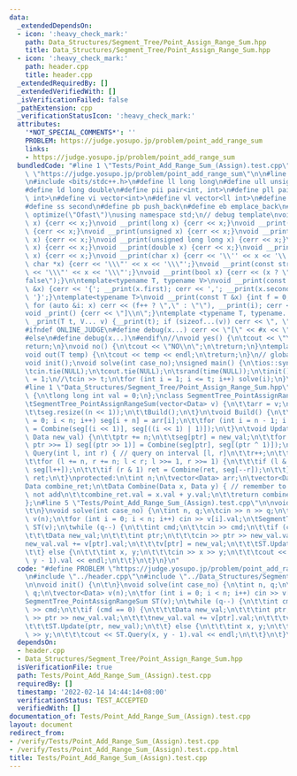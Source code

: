 ```yaml
---
data:
  _extendedDependsOn:
  - icon: ':heavy_check_mark:'
    path: Data_Structures/Segment_Tree/Point_Assign_Range_Sum.hpp
    title: Data_Structures/Segment_Tree/Point_Assign_Range_Sum.hpp
  - icon: ':heavy_check_mark:'
    path: header.cpp
    title: header.cpp
  _extendedRequiredBy: []
  _extendedVerifiedWith: []
  _isVerificationFailed: false
  _pathExtension: cpp
  _verificationStatusIcon: ':heavy_check_mark:'
  attributes:
    '*NOT_SPECIAL_COMMENTS*': ''
    PROBLEM: https://judge.yosupo.jp/problem/point_add_range_sum
    links:
    - https://judge.yosupo.jp/problem/point_add_range_sum
  bundledCode: "#line 1 \"Tests/Point_Add_Range_Sum_(Assign).test.cpp\"\n#define PROBLEM\
    \ \"https://judge.yosupo.jp/problem/point_add_range_sum\"\n\n#line 1 \"header.cpp\"\
    \n#include <bits/stdc++.h>\n#define ll long long\n#define ull unsigned long long\n\
    #define ld long double\n#define pii pair<int, int>\n#define pll pair<ll int, ll\
    \ int>\n#define vi vector<int>\n#define vl vector<ll int>\n#define ff first\n\
    #define ss second\n#define pb push_back\n#define eb emplace_back\n#pragma GCC\
    \ optimize(\"Ofast\")\nusing namespace std;\n// debug template\nvoid __print(int\
    \ x) {cerr << x;}\nvoid __print(long x) {cerr << x;}\nvoid __print(long long x)\
    \ {cerr << x;}\nvoid __print(unsigned x) {cerr << x;}\nvoid __print(unsigned long\
    \ x) {cerr << x;}\nvoid __print(unsigned long long x) {cerr << x;}\nvoid __print(float\
    \ x) {cerr << x;}\nvoid __print(double x) {cerr << x;}\nvoid __print(long double\
    \ x) {cerr << x;}\nvoid __print(char x) {cerr << '\\'' << x << '\\'';}\nvoid __print(const\
    \ char *x) {cerr << '\\\"' << x << '\\\"';}\nvoid __print(const string &x) {cerr\
    \ << '\\\"' << x << '\\\"';}\nvoid __print(bool x) {cerr << (x ? \"true\" : \"\
    false\");}\n\ntemplate<typename T, typename V>\nvoid __print(const pair<T, V>\
    \ &x) {cerr << '{'; __print(x.first); cerr << ','; __print(x.second); cerr <<\
    \ '}';}\ntemplate<typename T>\nvoid __print(const T &x) {int f = 0; cerr << '{';\
    \ for (auto &i: x) cerr << (f++ ? \",\" : \"\"), __print(i); cerr << \"}\";}\n\
    void _print() {cerr << \"]\\n\";}\ntemplate <typename T, typename... V>\nvoid\
    \ _print(T t, V... v) {__print(t); if (sizeof...(v)) cerr << \", \"; _print(v...);}\n\
    #ifndef ONLINE_JUDGE\n#define debug(x...) cerr << \"[\" << #x << \"] = [\"; _print(x)\n\
    #else\n#define debug(x...)\n#endif\n//\nvoid yes() {\n\tcout << \"YES\\n\";\n\t\
    return;\n}\nvoid no() {\n\tcout << \"NO\\n\";\n\treturn;\n}\ntemplate <class T>\n\
    void out(T temp) {\n\tcout << temp << endl;\n\treturn;\n}\n// global variables\n\
    void init();\nvoid solve(int case_no);\nsigned main() {\n\tios::sync_with_stdio(false);\n\
    \tcin.tie(NULL);\n\tcout.tie(NULL);\n\tsrand(time(NULL));\n\tinit();\n\tint t\
    \ = 1;\n//\tcin >> t;\n\tfor (int i = 1; i <= t; i++) solve(i);\n}\n/*\n *\n*/\n\
    #line 1 \"Data_Structures/Segment_Tree/Point_Assign_Range_Sum.hpp\"\nstruct Data\
    \ {\n\tlong long int val = 0;\n};\nclass SegmentTree_PointAssignRangeSum {\npublic:\n\
    \tSegmentTree_PointAssignRangeSum(vector<Data> v) {\n\t\tarr = v;\n\t\tn = arr.size();\n\
    \t\tseg.resize((n << 1));\n\t\tBuild();\n\t}\n\tvoid Build() {\n\t\tfor (int i\
    \ = 0; i < n; i++) seg[i + n] = arr[i];\n\t\tfor (int i = n - 1; i > 0; i--) seg[i]\
    \ = Combine(seg[(i << 1)], seg[((i << 1) | 1)]);\n\t}\n\tvoid Update(int ptr,\
    \ Data new_val) {\n\t\tptr += n;\n\t\tseg[ptr] = new_val;\n\t\tfor (; ptr > 1;\
    \ ptr >>= 1) seg[(ptr >> 1)] = Combine(seg[ptr], seg[(ptr ^ 1)]);\n\t}\n\tData\
    \ Query(int l, int r) { // query on interval [l, r]\n\t\tr++;\n\t\tData ret;\n\
    \t\tfor (l += n, r += n; l < r; l >>= 1, r >>= 1) {\n\t\t\tif (l & 1) ret = Combine(ret,\
    \ seg[l++]);\n\t\t\tif (r & 1) ret = Combine(ret, seg[--r]);\n\t\t}\n\t\treturn\
    \ ret;\n\t}\nprotected:\n\tint n;\n\tvector<Data> arr;\n\tvector<Data> seg;\n\t\
    Data combine_ret;\n\tData Combine(Data x, Data y) { // remember to assign everything,\
    \ not add\n\t\tcombine_ret.val = x.val + y.val;\n\t\treturn combine_ret;\n\t}\n\
    };\n#line 5 \"Tests/Point_Add_Range_Sum_(Assign).test.cpp\"\n\nvoid init() {\n\
    \t\n}\nvoid solve(int case_no) {\n\tint n, q;\n\tcin >> n >> q;\n\tvector<Data>\
    \ v(n);\n\tfor (int i = 0; i < n; i++) cin >> v[i].val;\n\tSegmentTree_PointAssignRangeSum\
    \ ST(v);\n\twhile (q--) {\n\t\tint cmd;\n\t\tcin >> cmd;\n\t\tif (cmd == 0) {\n\
    \t\t\tData new_val;\n\t\t\tint ptr;\n\t\t\tcin >> ptr >> new_val.val;\n\t\t\t\
    new_val.val += v[ptr].val;\n\t\t\tv[ptr] = new_val;\n\t\t\tST.Update(ptr, new_val);\n\
    \t\t} else {\n\t\t\tint x, y;\n\t\t\tcin >> x >> y;\n\t\t\tcout << ST.Query(x,\
    \ y - 1).val << endl;\n\t\t}\n\t}\n}\n"
  code: "#define PROBLEM \"https://judge.yosupo.jp/problem/point_add_range_sum\"\n\
    \n#include \"../header.cpp\"\n#include \"../Data_Structures/Segment_Tree/Point_Assign_Range_Sum.hpp\"\
    \n\nvoid init() {\n\t\n}\nvoid solve(int case_no) {\n\tint n, q;\n\tcin >> n >>\
    \ q;\n\tvector<Data> v(n);\n\tfor (int i = 0; i < n; i++) cin >> v[i].val;\n\t\
    SegmentTree_PointAssignRangeSum ST(v);\n\twhile (q--) {\n\t\tint cmd;\n\t\tcin\
    \ >> cmd;\n\t\tif (cmd == 0) {\n\t\t\tData new_val;\n\t\t\tint ptr;\n\t\t\tcin\
    \ >> ptr >> new_val.val;\n\t\t\tnew_val.val += v[ptr].val;\n\t\t\tv[ptr] = new_val;\n\
    \t\t\tST.Update(ptr, new_val);\n\t\t} else {\n\t\t\tint x, y;\n\t\t\tcin >> x\
    \ >> y;\n\t\t\tcout << ST.Query(x, y - 1).val << endl;\n\t\t}\n\t}\n}\n"
  dependsOn:
  - header.cpp
  - Data_Structures/Segment_Tree/Point_Assign_Range_Sum.hpp
  isVerificationFile: true
  path: Tests/Point_Add_Range_Sum_(Assign).test.cpp
  requiredBy: []
  timestamp: '2022-02-14 14:44:14+08:00'
  verificationStatus: TEST_ACCEPTED
  verifiedWith: []
documentation_of: Tests/Point_Add_Range_Sum_(Assign).test.cpp
layout: document
redirect_from:
- /verify/Tests/Point_Add_Range_Sum_(Assign).test.cpp
- /verify/Tests/Point_Add_Range_Sum_(Assign).test.cpp.html
title: Tests/Point_Add_Range_Sum_(Assign).test.cpp
---
```

